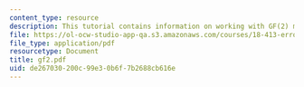 ```yaml
---
content_type: resource
description: This tutorial contains information on working with GF(2) matrices.
file: https://ol-ocw-studio-app-qa.s3.amazonaws.com/courses/18-413-error-correcting-codes-laboratory-spring-2004/de267030200c99e30b6f7b2688cb616e_gf2.pdf
file_type: application/pdf
resourcetype: Document
title: gf2.pdf
uid: de267030-200c-99e3-0b6f-7b2688cb616e
---
```

